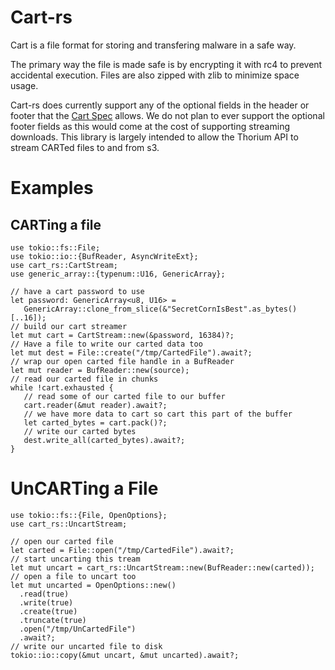 # Cart-rs

Cart is a file format for storing and transfering malware in a safe way.

The primary way the file is made safe is by encrypting it with rc4 to prevent accidental
execution. Files are also zipped with zlib to minimize space usage.

Cart-rs does currently support any of the optional fields in the header or footer that the 
[Cart Spec](https://bitbucket.org/cse-assemblyline/cart/src/master/) allows. We do not plan
to ever support the optional footer fields as this would come at the cost of supporting streaming
downloads. This library is largely intended to allow the Thorium API to stream
CARTed files to and from s3.

# Examples

## CARTing a file

```
use tokio::fs::File;
use tokio::io::{BufReader, AsyncWriteExt};
use cart_rs::CartStream;
use generic_array::{typenum::U16, GenericArray};

// have a cart password to use
let password: GenericArray<u8, U16> =
   GenericArray::clone_from_slice(&"SecretCornIsBest".as_bytes()[..16]);
// build our cart streamer
let mut cart = CartStream::new(&password, 16384)?;
// Have a file to write our carted data too
let mut dest = File::create("/tmp/CartedFile").await?;
// wrap our open carted file handle in a BufReader
let mut reader = BufReader::new(source);
// read our carted file in chunks
while !cart.exhausted {
   // read some of our carted file to our buffer
   cart.reader(&mut reader).await?;
   // we have more data to cart so cart this part of the buffer
   let carted_bytes = cart.pack()?;
   // write our carted bytes
   dest.write_all(carted_bytes).await?;
}
 ```

 # UnCARTing a File

 ```
 use tokio::fs::{File, OpenOptions};
 use cart_rs::UncartStream;

// open our carted file
let carted = File::open("/tmp/CartedFile").await?;
// start uncarting this tream
let mut uncart = cart_rs::UncartStream::new(BufReader::new(carted));
// open a file to uncart too
let mut uncarted = OpenOptions::new()
   .read(true)
   .write(true)
   .create(true)
   .truncate(true)
   .open("/tmp/UnCartedFile")
   .await?;
// write our uncarted file to disk
tokio::io::copy(&mut uncart, &mut uncarted).await?;
 ```
